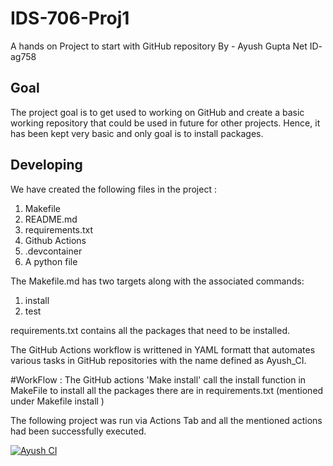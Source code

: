 # IDS-706-Proj1
A hands on Project to start with GitHub repository
By - Ayush Gupta
Net ID- ag758

## Goal
The project goal is to get used to working on GitHub and create a basic working repository that could be used in future for other projects. Hence, it has been kept very basic and only goal is to install packages. 

## Developing
We have created the following files  in the project : 
1. Makefile
2. README.md
3. requirements.txt
4. Github Actions
5. .devcontainer
6. A python file

The Makefile.md has two targets along with the associated commands:
1. install
2. test

requirements.txt contains all the packages that need to be installed. 


The GitHub Actions workflow is writtened in YAML formatt that automates various tasks in GitHub repositories with the name defined as Ayush_CI.

#WorkFlow :
The GitHub actions 'Make install' call the install function in MakeFile to install all the packages there are in requirements.txt (mentioned under Makefile install )

The following project was run via Actions Tab and all the mentioned actions had been successfully executed. 



[![Ayush CI](https://github.com/ayushg245/IDS-706-Proj1/actions/workflows/cicd.yml/badge.svg)](https://github.com/ayushg245/IDS-706-Proj1/actions/workflows/cicd.yml)

